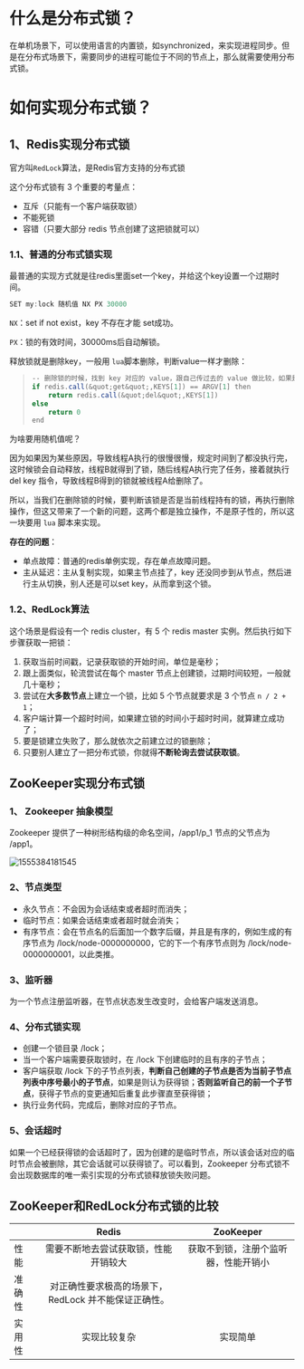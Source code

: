 # 什么是分布式锁？

在单机场景下，可以使用语言的内置锁，如synchronized，来实现进程同步。但是在分布式场景下，需要同步的进程可能位于不同的节点上，那么就需要使用分布式锁。

# 如何实现分布式锁？

## 1、Redis实现分布式锁

官方叫`RedLock`算法，是Redis官方支持的分布式锁

这个分布式锁有 3 个重要的考量点：

- 互斥（只能有一个客户端获取锁）
- 不能死锁
- 容错（只要大部分 redis 节点创建了这把锁就可以）

### **1.1、普通的分布式锁实现**

最普通的实现方式就是往redis里面set一个key，并给这个key设置一个过期时间。

```java
SET my:lock 随机值 NX PX 30000
```

`NX`：set if not exist，key 不存在才能 set成功。

`PX`：锁的有效时间，30000ms后自动解锁。

释放锁就是删除key，一般用 `lua`脚本删除，判断value一样才删除：

> ```java
> -- 删除锁的时候，找到 key 对应的 value，跟自己传过去的 value 做比较，如果是一样的才删除。
> if redis.call(&quot;get&quot;,KEYS[1]) == ARGV[1] then
>     return redis.call(&quot;del&quot;,KEYS[1])
> else
>     return 0
> end
> ```

为啥要用随机值呢？

因为如果因为某些原因，导致线程A执行的很慢很慢，规定时间到了都没执行完，这时候锁会自动释放，线程B就得到了锁，随后线程A执行完了任务，接着就执行 del key 指令，导致线程B得到的锁就被线程A给删除了。

所以，当我们在删除锁的时候，要判断该锁是否是当前线程持有的锁，再执行删除操作，但这又带来了一个新的问题，这两个都是独立操作，不是原子性的，所以这一块要用 `lua` 脚本来实现。

**存在的问题**：

- 单点故障：普通的redis单例实现，存在单点故障问题。
- 主从延迟：主从复制实现，如果主节点挂了，key 还没同步到从节点，然后进行主从切换，别人还是可以set key，从而拿到这个锁。

### 1.2、RedLock算法

这个场景是假设有一个 redis cluster，有 5 个 redis master 实例。然后执行如下步骤获取一把锁：

1. 获取当前时间戳，记录获取锁的开始时间，单位是毫秒；
2. 跟上面类似，轮流尝试在每个 master 节点上创建锁，过期时间较短，一般就几十毫秒；
3. 尝试在**大多数节点**上建立一个锁，比如 5 个节点就要求是 3 个节点 `n / 2 + 1`；
4. 客户端计算一个超时时间，如果建立锁的时间小于超时时间，就算建立成功了；
5. 要是锁建立失败了，那么就依次之前建立过的锁删除；
6. 只要别人建立了一把分布式锁，你就得**不断轮询去尝试获取锁**。

## ZooKeeper实现分布式锁

### 1、 Zookeeper 抽象模型

Zookeeper 提供了一种树形结构级的命名空间，/app1/p_1 节点的父节点为 /app1。



![1555384181545](C:\Users\csw\AppData\Roaming\Typora\typora-user-images\1555384181545.png)

### 2、节点类型

- 永久节点：不会因为会话结束或者超时而消失；
- 临时节点：如果会话结束或者超时就会消失；
- 有序节点：会在节点名的后面加一个数字后缀，并且是有序的，例如生成的有序节点为 /lock/node-0000000000，它的下一个有序节点则为 /lock/node-0000000001，以此类推。

### 3、监听器

为一个节点注册监听器，在节点状态发生改变时，会给客户端发送消息。

### 4、分布式锁实现

- 创建一个锁目录 /lock；
- 当一个客户端需要获取锁时，在 /lock 下创建临时的且有序的子节点；
- 客户端获取 /lock 下的子节点列表，**判断自己创建的子节点是否为当前子节点列表中序号最小的子节点**，如果是则认为获得锁；**否则监听自己的前一个子节点**，获得子节点的变更通知后重复此步骤直至获得锁；
- 执行业务代码，完成后，删除对应的子节点。

### 5、会话超时

如果一个已经获得锁的会话超时了，因为创建的是临时节点，所以该会话对应的临时节点会被删除，其它会话就可以获得锁了。可以看到，Zookeeper 分布式锁不会出现数据库的唯一索引实现的分布式锁释放锁失败问题。

## ZooKeeper和RedLock分布式锁的比较



|        |                        Redis                         |              ZooKeeper               |
| ------ | :--------------------------------------------------: | :----------------------------------: |
| 性能   |         需要不断地去尝试获取锁，性能开销较大         | 获取不到锁，注册个监听器，性能开销小 |
| 准确性 | 对正确性要求极高的场景下，RedLock 并不能保证正确性。 |                                      |
| 实用性 |                     实现比较复杂                     |               实现简单               |

